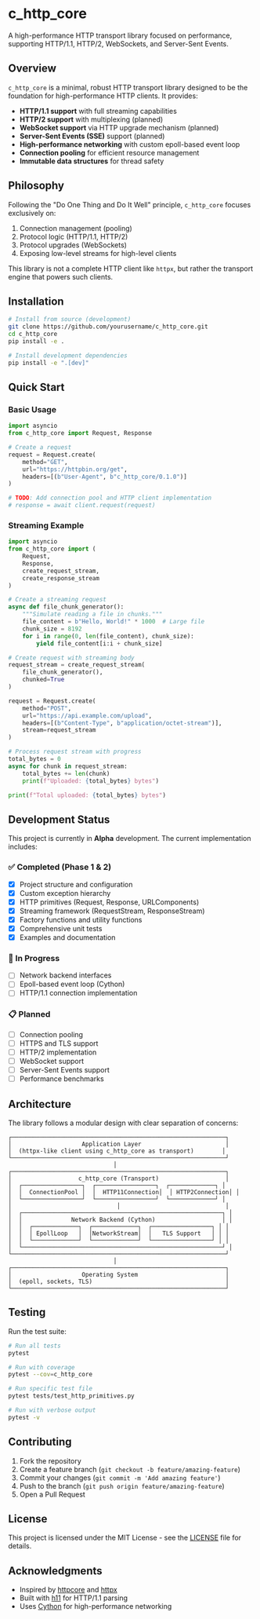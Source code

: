 # c_http_core

A high-performance HTTP transport library focused on performance, supporting HTTP/1.1, HTTP/2, WebSockets, and Server-Sent Events.

## Overview

`c_http_core` is a minimal, robust HTTP transport library designed to be the foundation for high-performance HTTP clients. It provides:

- **HTTP/1.1 support** with full streaming capabilities
- **HTTP/2 support** with multiplexing (planned)
- **WebSocket support** via HTTP upgrade mechanism (planned)
- **Server-Sent Events (SSE)** support (planned)
- **High-performance networking** with custom epoll-based event loop
- **Connection pooling** for efficient resource management
- **Immutable data structures** for thread safety

## Philosophy

Following the "Do One Thing and Do It Well" principle, `c_http_core` focuses exclusively on:

1. Connection management (pooling)
2. Protocol logic (HTTP/1.1, HTTP/2)
3. Protocol upgrades (WebSockets)
4. Exposing low-level streams for high-level clients

This library is not a complete HTTP client like `httpx`, but rather the transport engine that powers such clients.

## Installation

```bash
# Install from source (development)
git clone https://github.com/yourusername/c_http_core.git
cd c_http_core
pip install -e .

# Install development dependencies
pip install -e ".[dev]"
```

## Quick Start

### Basic Usage

```python
import asyncio
from c_http_core import Request, Response

# Create a request
request = Request.create(
    method="GET",
    url="https://httpbin.org/get",
    headers=[(b"User-Agent", b"c_http_core/0.1.0")]
)

# TODO: Add connection pool and HTTP client implementation
# response = await client.request(request)
```

### Streaming Example

```python
import asyncio
from c_http_core import (
    Request, 
    Response, 
    create_request_stream,
    create_response_stream
)

# Create a streaming request
async def file_chunk_generator():
    """Simulate reading a file in chunks."""
    file_content = b"Hello, World!" * 1000  # Large file
    chunk_size = 8192
    for i in range(0, len(file_content), chunk_size):
        yield file_content[i:i + chunk_size]

# Create request with streaming body
request_stream = create_request_stream(
    file_chunk_generator(),
    chunked=True
)

request = Request.create(
    method="POST",
    url="https://api.example.com/upload",
    headers=[(b"Content-Type", b"application/octet-stream")],
    stream=request_stream
)

# Process request stream with progress
total_bytes = 0
async for chunk in request_stream:
    total_bytes += len(chunk)
    print(f"Uploaded: {total_bytes} bytes")

print(f"Total uploaded: {total_bytes} bytes")
```

## Development Status

This project is currently in **Alpha** development. The current implementation includes:

### ✅ Completed (Phase 1 & 2)
- [x] Project structure and configuration
- [x] Custom exception hierarchy
- [x] HTTP primitives (Request, Response, URLComponents)
- [x] Streaming framework (RequestStream, ResponseStream)
- [x] Factory functions and utility functions
- [x] Comprehensive unit tests
- [x] Examples and documentation

### 🚧 In Progress
- [ ] Network backend interfaces
- [ ] Epoll-based event loop (Cython)
- [ ] HTTP/1.1 connection implementation

### 📋 Planned
- [ ] Connection pooling
- [ ] HTTPS and TLS support
- [ ] HTTP/2 implementation
- [ ] WebSocket support
- [ ] Server-Sent Events support
- [ ] Performance benchmarks

## Architecture

The library follows a modular design with clear separation of concerns:

```
┌─────────────────────────────────────────────────────────────┐
│                    Application Layer                        │
│  (httpx-like client using c_http_core as transport)        │
└─────────────────────────────────────────────────────────────┘
                              │
┌─────────────────────────────────────────────────────────────┐
│                   c_http_core (Transport)                   │
│  ┌─────────────────┐  ┌─────────────────┐  ┌─────────────┐ │
│  │  ConnectionPool │  │  HTTP11Connection│  │ HTTP2Connection│ │
│  └─────────────────┘  └─────────────────┘  └─────────────┘ │
│                              │                              │
│  ┌─────────────────────────────────────────────────────────┐ │
│  │              Network Backend (Cython)                   │ │
│  │  ┌─────────────┐  ┌─────────────┐  ┌─────────────────┐ │ │
│  │  │ EpollLoop   │  │NetworkStream│  │   TLS Support   │ │ │
│  │  └─────────────┘  └─────────────┘  └─────────────────┘ │ │
│  └─────────────────────────────────────────────────────────┘ │
└─────────────────────────────────────────────────────────────┘
                              │
┌─────────────────────────────────────────────────────────────┐
│                    Operating System                         │
│  (epoll, sockets, TLS)                                      │
└─────────────────────────────────────────────────────────────┘
```

## Testing

Run the test suite:

```bash
# Run all tests
pytest

# Run with coverage
pytest --cov=c_http_core

# Run specific test file
pytest tests/test_http_primitives.py

# Run with verbose output
pytest -v
```

## Contributing

1. Fork the repository
2. Create a feature branch (`git checkout -b feature/amazing-feature`)
3. Commit your changes (`git commit -m 'Add amazing feature'`)
4. Push to the branch (`git push origin feature/amazing-feature`)
5. Open a Pull Request

## License

This project is licensed under the MIT License - see the [LICENSE](LICENSE) file for details.

## Acknowledgments

- Inspired by [httpcore](https://github.com/encode/httpcore) and [httpx](https://github.com/encode/httpx)
- Built with [h11](https://github.com/python-hyper/h11) for HTTP/1.1 parsing
- Uses [Cython](https://cython.org/) for high-performance networking
